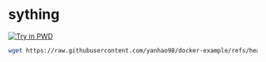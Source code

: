 # sything
[![Try in PWD](https://raw.githubusercontent.com/play-with-docker/stacks/master/assets/images/button.png)](http://play-with-docker.com?stack=https://raw.githubusercontent.com/yanhao98/docker-example/refs/heads/main/stacks/sything/docker-compose.yml)
```bash
wget https://raw.githubusercontent.com/yanhao98/docker-example/refs/heads/main/stacks/sything/docker-compose.yml && docker-compose up -d
```